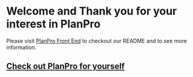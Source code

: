 # Welcome and Thank you for your interest in PlanPro

Please visit [PlanPro Front End](https://github.com/Primemerlinian/PlanPro-front-end/blob/main/README.md) to checkout our README and to see more information.

## [Check out PlanPro for yourself](https://planpro.netlify.app/)
